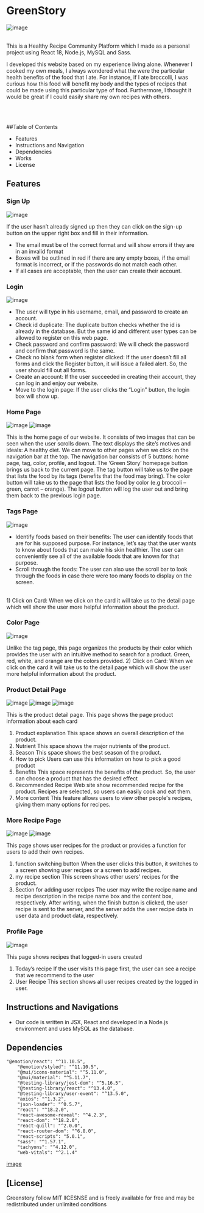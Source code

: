 # GreenStory

![image](public/main1.png)

<br>
This is a Healthy Recipe Community Platform which I made as a personal project using React 18, Node.js, MySQL and Sass.

I developed this website based on my experience living alone. Whenever I cooked my own meals, I always wondered what the were the particular health benefits of the food that I ate. For instance, if I ate broccolli, I was curious how this food will benefit my body and the types of recipes that could be made using this particular type of food. Furthermore, I thought it would be great if I could easily share my own recipes with others.


<br>
<br>

##Table of Contents
* Features
* Instructions and Navigation
* Dependencies
* Works
* License

## Features

### Sign Up

![image](public/signup.png)

If the user hasn’t already signed up then they can click on the sign-up button on the upper right box and fill in their information. 

-	The email must be of the correct format and will show errors if they are in an invalid format
-	Boxes will be outlined in red if there are any empty boxes, if the email format is incorrect, or if the passwords do not match each other. 
-	If all cases are acceptable, then the user can create their account.


### Login 

![image](public/login.png)

-	The user will type in his username, email, and password to create an account.
-	Check id duplicate: The duplicate button checks whether the id is already in the database. But the same id and different user types can be allowed to register on this web page. 
-	Check password and confirm password: We will check the password and confirm that password is the same. 
-	Check no blank form when register clicked: If the user doesn’t fill all forms and click the Register button, it will issue a failed alert. So, the user should fill out all forms. 
-	Create an account: If the user succeeded in creating their account, they can log in and enjoy our website. 
-	Move to the login page: If the user clicks the “Login” button, the login box will show up.


### Home Page

![image](public/main1.png)
![image](public/main2.png)

This is the home page of our website. It consists of two images that can be seen when the user scrolls down. The text displays the site’s motives and ideals: A healthy diet. We can move to other pages when we click on the navigation bar at the top. The navigation bar consists of 5 buttons: home page, tag, color, profile, and logout. The ‘Green Story’ homepage button brings us back to the current page. The tag button will take us to the page that lists the food by its tags (benefits that the food may bring). The color button will take us to the page that lists the food by color (e.g broccoli – green, carrot – orange). The logout button will log the user out and bring them back to the previous login page. 


###  Tags Page

![image](public/tags.png)

-	Identify foods based on their benefits: The user can identify foods that are for his supposed purpose. For instance, let’s say that the user wants to know about foods that can make his skin healthier. The user can conveniently see all of the available foods that are known for that purpose. 
-	Scroll through the foods: The user can also use the scroll bar to look through the foods in case there were too many foods to display on the screen. 
<br>
1)	Click on Card:
When we click on the card it will take us to the detail page which will show the user more helpful information about the product.

### Color Page

![image](public/color.png)

Unlike the tag page, this page organizes the products by their color which provides the user with an intuitive method to search for a product. Green, red, white, and orange are the colors provided. 
2)	Click on Card:
When we click on the card it will take us to the detail page which will show the user more helpful information about the product.


### Product Detail Page

![image](public/apple.png)
![image](public/benefits.png)
![image](public/youtube.png)

This is the product detail page. This page shows the page product information about each card

1)	Product explanation
This space shows an overall description of the product.
2)	Nutrient
This space shows the major nutrients of the product.
3)	Season
This space shows the best season of the product.
4)	How to pick
Users can use this information on how to pick a good product 
5)	Benefits
This space represents the benefits of the product. So, the user can choose a product that has the desired effect
6)	Recommended Recipe
Web site show recommended recipe for the product. Recipes are selected, so users can easily cook and eat them. 
7)	More content
This feature allows users to view other people's recipes, giving them many options for recipes.


### More Recipe Page

![image](public/morerecipe.png)
![image](public/custom.png)

This page shows user recipes for the product or provides a function for users to add their own recipes.
1)	function switching button
When the user clicks this button, it switches to a screen showing user recipes or a screen to add recipes.
2)	my recipe section
This screen shows other users' recipes for the product.
3)	Section for adding user recipes
The user may write the recipe name and recipe description in the recipe name box and the content box, respectively.
After writing, when the finish button is clicked, the user recipe is sent to the server, and the server adds the user recipe data in user data and product data, respectively.


### Profile Page

![image](publlic/profile.png)

This page shows recipes that logged-in users created
1)	Today’s recipe
If the user visits this page first, the user can see a recipe that we recommend to the user
2)	User Recipe
This section shows all user recipes created by the logged in user.


## Instructions and Navigations

* Our code is written in JSX, React and developed in a Node.js environment and uses MySQL as the database.

## Dependencies
```javascripty
"@emotion/react": "^11.10.5",
    "@emotion/styled": "^11.10.5",
    "@mui/icons-material": "^5.11.0",
    "@mui/material": "^5.11.7",
    "@testing-library/jest-dom": "^5.16.5",
    "@testing-library/react": "^13.4.0",
    "@testing-library/user-event": "^13.5.0",
    "axios": "^1.3.2",
    "json-loader": "^0.5.7",
    "react": "^18.2.0",
    "react-awesome-reveal": "^4.2.3",
    "react-dom": "^18.2.0",
    "react-quill": "^2.0.0",
    "react-router-dom": "^6.8.0",
    "react-scripts": "5.0.1",
    "sass": "^1.57.1",
    "tachyons": "^4.12.0",
    "web-vitals": "^2.1.4"
```
[image](public/img/)


## [License]
Greenstory follow MIT lICESNSE and is freely available for free and may be redistributed under unlimited conditions




